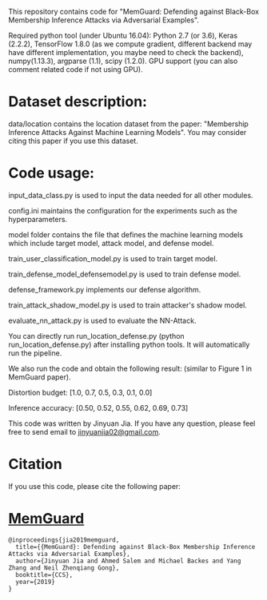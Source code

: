 This repository contains code for "MemGuard: Defending against Black-Box Membership Inference Attacks via Adversarial Examples". 

Required python tool (under Ubuntu 16.04): Python 2.7 (or 3.6), Keras (2.2.2), TensorFlow 1.8.0 (as we compute gradient, different backend may have different implementation, you maybe need to check the backend), numpy(1.13.3), argparse (1.1), scipy (1.2.0). GPU support (you can also comment related code if not using GPU). 



# Dataset description: 

data/location contains the location dataset from the paper: "Membership Inference Attacks Against Machine Learning Models". You may consider citing this paper if you use this dataset. 

# Code usage: 


input_data_class.py is used to input the data needed for all other modules.

config.ini maintains the configuration for the experiments such as the hyperparameters. 

model folder contains the file that defines the machine learning models which include target model, attack model, and defense model. 

train_user_classification_model.py is used to train target model. 

train_defense_model_defensemodel.py is used to train defense model. 

defense_framework.py implements our defense algorithm. 

train_attack_shadow_model.py is used to train attacker's shadow model.

evaluate_nn_attack.py is used to evaluate the NN-Attack. 


You can directly run run_location_defense.py (python run_location_defense.py) after installing python tools. It will automatically run the pipeline. 

We also run the code and obtain the following result: (similar to Figure 1 in MemGuard paper). 

Distortion budget: [1.0, 0.7, 0.5, 0.3, 0.1, 0.0]

Inference accuracy: [0.50, 0.52, 0.55, 0.62, 0.69, 0.73]

This code was written by Jinyuan Jia. If you have any question, please feel free to send email to jinyuanjia02@gmail.com. 

# Citation
If you use this code, please cite the following paper: 
# <a href="https://arxiv.org/pdf/1909.10594.pdf">MemGuard</a>
```
@inproceedings{jia2019memguard,
  title={{MemGuard}: Defending against Black-Box Membership Inference Attacks via Adversarial Examples},
  author={Jinyuan Jia and Ahmed Salem and Michael Backes and Yang Zhang and Neil Zhenqiang Gong},
  booktitle={CCS},
  year={2019}
}
```